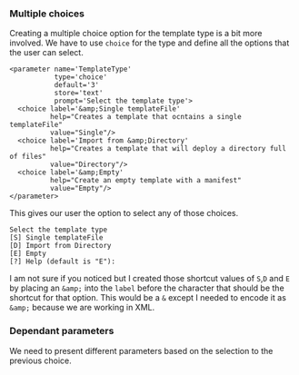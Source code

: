 ### Multiple choices

Creating a multiple choice option for the template type is a bit more involved. We have to use `choice` for the type and define all the options that the user can select. 

    <parameter name='TemplateType' 
               type='choice' 
               default='3' 
               store='text' 
               prompt='Select the template type'>
      <choice label='&amp;Single templateFile'
              help="Creates a template that ocntains a single templateFile"
              value="Single"/>
      <choice label='Import from &amp;Directory'
              help="Creates a template that will deploy a directory full of files"
              value="Directory"/>
      <choice label='&amp;Empty'
              help="Create an empty template with a manifest"
              value="Empty"/>
    </parameter>

This gives our user the option to select any of those choices.

    Select the template type
    [S] Single templateFile  
    [D] Import from Directory  
    [E] Empty  
    [?] Help (default is "E"):

I am not sure if you noticed but I created those shortcut values of `S`,`D` and `E` by placing an `&amp;` into the `label` before the character that should be the shortcut for that option. This would be a  `&` except I needed to encode it as `&amp;` because we are working in XML.

### Dependant parameters

We need to present different parameters based on the selection to the previous choice. 